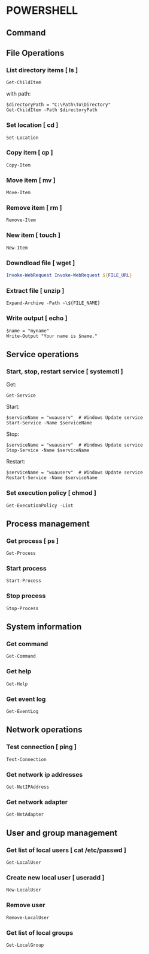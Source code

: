 # POWERSHELL

## Command
## File Operations
### List directory items [ ls ]
```
Get-ChildItem
```

with path:
```
$directoryPath = "C:\Path\To\Directory"
Get-ChildItem -Path $directoryPath
```

### Set location [ cd ]
```
Set-Location
```

### Copy item [ cp ]
```
Copy-Item
```

### Move item [ mv ]
```
Move-Item
```

### Remove item [ rm ]
```
Remove-Item
```

### New item [ touch ]
```
New-Item
```

### Downdload file [ wget ]
```powershell
Invoke-WebRequest Invoke-WebRequest ${FILE_URL}
```

### Extract file [ unzip ]
```
Expand-Archive -Path ~\${FILE_NAME}
```

### Write output [ echo ]
```
$name = "myname"
Write-Output "Your name is $name."
```

## Service operations
### Start, stop, restart service [ systemctl ]
Get:
```
Get-Service
```

Start:
```
$serviceName = "wuauserv"  # Windows Update service
Start-Service -Name $serviceName
```

Stop:
```
$serviceName = "wuauserv"  # Windows Update service
Stop-Service -Name $serviceName
```

Restart:
```
$serviceName = "wuauserv"  # Windows Update service
Restart-Service -Name $serviceName
```

### Set execution policy [ chmod ]
```
Get-ExecutionPolicy -List
```

## Process management
### Get process [ ps ]
```
Get-Process
```

### Start process
```
Start-Process
```

### Stop process
```
Stop-Process
```

## System information
### Get command
```
Get-Command
```

### Get help
```
Get-Help
```

### Get event log
```
Get-EventLog
```

## Network operations
### Test connection [ ping ] 
```
Test-Connection
```

### Get network ip addresses 
```
Get-NetIPAddress
```

### Get network adapter
```
Get-NetAdapter
```

## User and group management
### Get list of local users [ cat /etc/passwd ]
```
Get-LocalUser
```

### Create new local user [ useradd ]
```
New-LocalUser
```

### Remove user
```
Remove-LocalUser
```

### Get list of local groups
```
Get-LocalGroup
```

